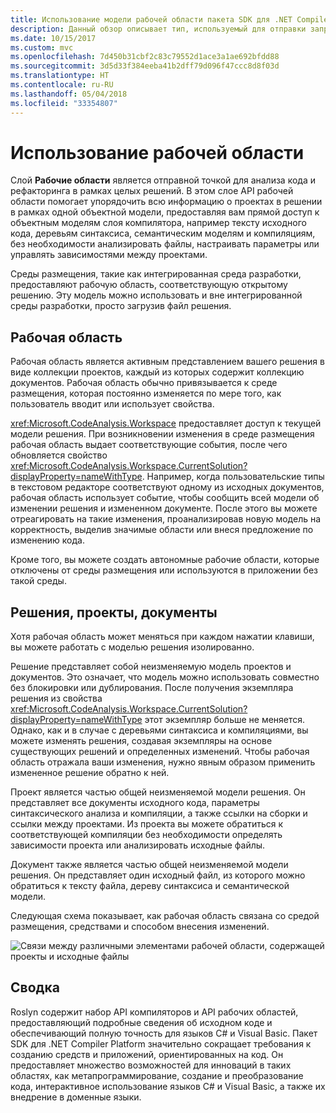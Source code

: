 ```yaml
---
title: Использование модели рабочей области пакета SDK для .NET Compiler Platform
description: Данный обзор описывает тип, используемый для отправки запросов к рабочей области и проектам для вашего кода и управления ими.
ms.date: 10/15/2017
ms.custom: mvc
ms.openlocfilehash: 7d450b31cbf2c83c79552d1ace3a1ae692bfdd88
ms.sourcegitcommit: 3d5d33f384eeba41b2dff79d096f47ccc8d8f03d
ms.translationtype: HT
ms.contentlocale: ru-RU
ms.lasthandoff: 05/04/2018
ms.locfileid: "33354807"
---
```

# <a name="work-with-a-workspace"></a>Использование рабочей области

Слой **Рабочие области** является отправной точкой для анализа кода и рефакторинга в рамках целых решений. В этом слое API рабочей области помогает упорядочить всю информацию о проектах в решении в рамках одной объектной модели, предоставляя вам прямой доступ к объектным моделям слоя компилятора, например тексту исходного кода, деревьям синтаксиса, семантическим моделям и компиляциям, без необходимости анализировать файлы, настраивать параметры или управлять зависимостями между проектами. 

Среды размещения, такие как интегрированная среда разработки, предоставляют рабочую область, соответствующую открытому решению. Эту модель можно использовать и вне интегрированной среды разработки, просто загрузив файл решения.

## <a name="workspace"></a>Рабочая область

Рабочая область является активным представлением вашего решения в виде коллекции проектов, каждый из которых содержит коллекцию документов. Рабочая область обычно привязывается к среде размещения, которая постоянно изменяется по мере того, как пользователь вводит или использует свойства. 

<xref:Microsoft.CodeAnalysis.Workspace> предоставляет доступ к текущей модели решения. При возникновении изменения в среде размещения рабочая область выдает соответствующие события, после чего обновляется свойство <xref:Microsoft.CodeAnalysis.Workspace.CurrentSolution?displayProperty=nameWithType>. Например, когда пользовательские типы в текстовом редакторе соответствуют одному из исходных документов, рабочая область использует событие, чтобы сообщить всей модели об изменении решения и измененном документе. После этого вы можете отреагировать на такие изменения, проанализировав новую модель на корректность, выделив значимые области или внеся предложение по изменению кода. 

Кроме того, вы можете создать автономные рабочие области, которые отключены от среды размещения или используются в приложении без такой среды.

## <a name="solutions-projects-documents"></a>Решения, проекты, документы

Хотя рабочая область может меняться при каждом нажатии клавиши, вы можете работать с моделью решения изолированно. 

Решение представляет собой неизменяемую модель проектов и документов. Это означает, что модель можно использовать совместно без блокировки или дублирования. После получения экземпляра решения из свойства <xref:Microsoft.CodeAnalysis.Workspace.CurrentSolution?displayProperty=nameWithType> этот экземпляр больше не меняется. Однако, как и в случае с деревьями синтаксиса и компиляциями, вы можете изменять решения, создавая экземпляры на основе существующих решений и определенных изменений. Чтобы рабочая область отражала ваши изменения, нужно явным образом применить измененное решение обратно к ней.

Проект является частью общей неизменяемой модели решения. Он представляет все документы исходного кода, параметры синтаксического анализа и компиляции, а также ссылки на сборки и ссылки между проектами. Из проекта вы можете обратиться к соответствующей компиляции без необходимости определять зависимости проекта или анализировать исходные файлы.

Документ также является частью общей неизменяемой модели решения. Он представляет один исходный файл, из которого можно обратиться к тексту файла, дереву синтаксиса и семантической модели.

Следующая схема показывает, как рабочая область связана со средой размещения, средствами и способом внесения изменений.

![Связи между различными элементами рабочей области, содержащей проекты и исходные файлы](media/work-with-workspace/workspace-obj-relations.png)

## <a name="summary"></a>Сводка

Roslyn содержит набор API компиляторов и API рабочих областей, предоставляющий подробные сведения об исходном коде и обеспечивающий полную точность для языков C# и Visual Basic.  Пакет SDK для .NET Compiler Platform значительно сокращает требования к созданию средств и приложений, ориентированных на код. Он предоставляет множество возможностей для инноваций в таких областях, как метапрограммирование, создание и преобразование кода, интерактивное использование языков C# и Visual Basic, а также их внедрение в доменные языки.  

